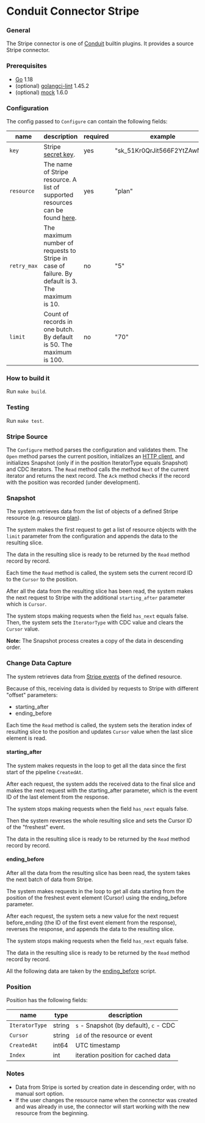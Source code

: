 # Conduit Connector Stripe

### General
The Stripe connector is one of [Conduit](https://github.com/ConduitIO/conduit) builtin plugins. It provides a source Stripe connector.

### Prerequisites
- [Go](https://go.dev/) 1.18
- (optional) [golangci-lint](https://github.com/golangci/golangci-lint) 1.45.2
- (optional) [mock](https://github.com/golang/mock) 1.6.0

### Configuration
The config passed to `Configure` can contain the following fields:

| name        | description                                                                                                      | required | example                      |
|-------------|------------------------------------------------------------------------------------------------------------------|----------|------------------------------|
| `key`       | Stripe [secret key](https://dashboard.stripe.com/apikeys).                                                       | yes      | "sk_51Kr0QrJit566F2YtZAwMlh" |
| `resource`  | The name of Stripe resource. A list of supported resources can be found [here](models/resources/README.md). | yes      | "plan"                       |
| `retry_max` | The maximum number of requests to Stripe in case of failure. By default is 3. The maximum is 10.                 | no       | "5"                          |                                                                                           | yes      | "id"                                            |
| `limit`     | Count of records in one butch. By default is 50. The maximum is 100.                                             | no       | "70"                         |

### How to build it
Run `make build`.

### Testing
Run `make test`.

### Stripe Source
The `Configure` method parses the configuration and validates them.
The `Open` method parses the current position, initializes an 
[HTTP client](https://github.com/hashicorp/go-retryablehttp), and initializes Snapshot (only if in the position IteratorType equals Snapshot) and CDC iterators.
The `Read` method calls the method `Next` of the current iterator and returns the next record.
The `Ack` method checks if the record with the position was recorded (under development).

### Snapshot
The system retrieves data from the list of objects of a defined Stripe resource (e.g. resource [plan](https://stripe.com/docs/api/plans/list)).

The system makes the first request to get a list of resource objects with the `limit` parameter from the configuration and appends the data to the resulting slice.

The data in the resulting slice is ready to be returned by the `Read` method record by record.

Each time the `Read` method is called, the system sets the current record ID to the `Cursor` to the position.

After all the data from the resulting slice has been read, the system makes the next request to Stripe with the additional `starting_after` parameter which is `Cursor`.

The system stops making requests when the field `has_next` equals false. Then, the system sets the `IteratorType` with CDC value and clears the `Cursor` value.

**Note:** The Snapshot process creates a copy of the data in descending order.

### Change Data Capture
The system retrieves data from [Stripe events](https://api.stripe.com/v1/events) of the defined resource.

Because of this, receiving data is divided by requests to Stripe with different "offset" parameters:
- starting_after
- ending_before

Each time the `Read` method is called, the system sets the iteration index of resulting slice to the position and updates `Cursor` value when the last slice element is read.

#### starting_after
The system makes requests in the loop to get all the data since the first start of the pipeline `CreatedAt`.

After each request, the system adds the received data to the final slice and makes the next request with the starting_after parameter, which is the event ID of the last element from the response.

The system stops making requests when the field `has_next` equals false.

Then the system reverses the whole resulting slice and sets the Cursor ID of the "freshest" event.

The data in the resulting slice is ready to be returned by the `Read` method record by record.

#### ending_before
After all the data from the resulting slice has been read, the system takes the next batch of data from Stripe.

The system makes requests in the loop to get all data starting from the position of the freshest event element (Cursor) using the ending_before parameter.

After each request, the system sets a new value for the next request before_ending (the ID of the first event element from the response), reverses the response, and appends the data to the resulting slice.

The system stops making requests when the field `has_next` equals false.

The data in the resulting slice is ready to be returned by the `Read` method record by record.

All the following data are taken by the [ending_before](#ending_before) script.

### Position
Position has the following fields:

| name            | type    | description                            |
|-----------------|---------|----------------------------------------|
| `IteratorType`  | string  | `s` - Snapshot (by default), `c` - CDC |
| `Cursor`        | string  | `id` of the resource or event          |
| `CreatedAt`     | int64   | UTC timestamp                          |
| `Index`         | int     | iteration position for cached data     |

### Notes
- Data from Stripe is sorted by creation date in descending order, with no manual sort option.
- If the user changes the resource name when the connector was created and was already in use, the connector will start working with the new resource from the beginning.